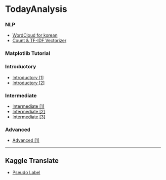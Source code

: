# TodayAnalysis
### NLP
- <a href = "https://blog.naver.com/qkrdnjsrl0628/222872658871">WordCloud for korean</a>
- <a href = "https://blog.naver.com/qkrdnjsrl0628/222873920113">Count & TF-IDF Vectorizer</a>
### Matplotlib Tutorial
### Introductory
- <a href = "https://www.kaggle.com/code/kalelpark/visualization-for-matplotlib-introductory-1">Introductory [1]</a>
- <a href = "https://www.kaggle.com/code/kalelpark/visualization-for-matplotlib-introductory-2">Introductory [2]</a>

### Intermediate
- <a href = "https://www.kaggle.com/code/kalelpark/visualization-for-matplotlib-intermediate-1">Intermediate [1]</a>
- <a href = "https://www.kaggle.com/code/kalelpark/visualization-for-matplotlib-intermediate-2">Intermediate [2]</a>
- <a href = "https://www.kaggle.com/code/kalelpark/visualization-for-matplotlib-intermediate-3">Intermediate [3]</a>

### Advanced
- <a href = "https://www.kaggle.com/code/kalelpark/visualization-for-matplotlib-advanced">Advanced [1]</a>

<hr>

## Kaggle Translate
- <a href="https://www.kaggle.com/code/kalelpark/pseudo-labeling-for-korean?scriptVersionId=104492912">Pseudo Label</a>

